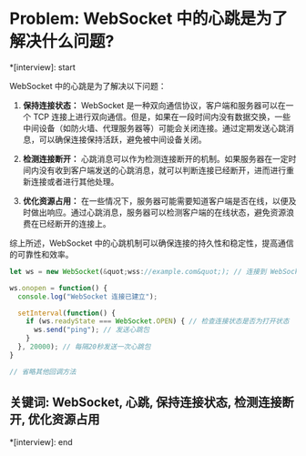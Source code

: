 # Problem: WebSocket 中的心跳是为了解决什么问题?

*[interview]: start

WebSocket 中的心跳是为了解决以下问题：

1. **保持连接状态：** WebSocket 是一种双向通信协议，客户端和服务器可以在一个 TCP 连接上进行双向通信。但是，如果在一段时间内没有数据交换，一些中间设备（如防火墙、代理服务器等）可能会关闭连接。通过定期发送心跳消息，可以确保连接保持活跃，避免被中间设备关闭。

2. **检测连接断开：** 心跳消息可以作为检测连接断开的机制。如果服务器在一定时间内没有收到客户端发送的心跳消息，就可以判断连接已经断开，进而进行重新连接或者进行其他处理。

3. **优化资源占用：** 在一些情况下，服务器可能需要知道客户端是否在线，以便及时做出响应。通过心跳消息，服务器可以检测客户端的在线状态，避免资源浪费在已经断开的连接上。

综上所述，WebSocket 中的心跳机制可以确保连接的持久性和稳定性，提高通信的可靠性和效率。

```javascript
let ws = new WebSocket(&quot;wss://example.com&quot;); // 连接到 WebSocket 服务端

ws.onopen = function() {
  console.log("WebSocket 连接已建立");

  setInterval(function() {
    if (ws.readyState === WebSocket.OPEN) { // 检查连接状态是否为打开状态
      ws.send("ping"); // 发送心跳包
    }
  }, 20000); // 每隔20秒发送一次心跳包
}

// 省略其他回调方法
```
## 关键词: WebSocket, 心跳, 保持连接状态, 检测连接断开, 优化资源占用
*[interview]: end
